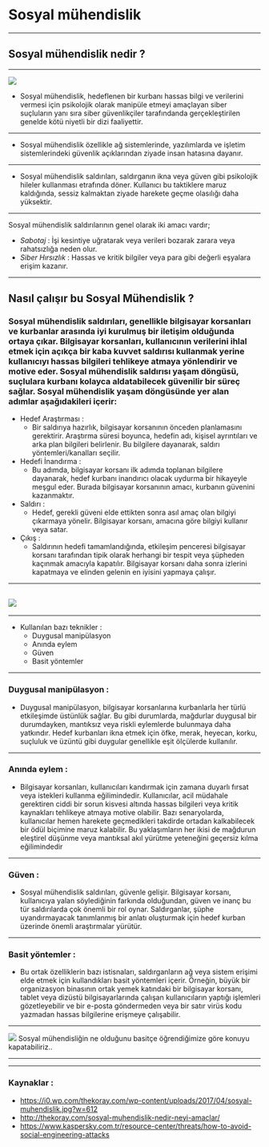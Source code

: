 # Sosyal mühendislik
---
## Sosyal mühendislik nedir ?
---
![](https://i0.wp.com/thekoray.com/wp-content/uploads/2017/04/sosyal-muhendislik-2.jpg?w=1080)
- Sosyal mühendislik, hedeflenen bir kurbanı hassas bilgi ve verilerini vermesi için psikolojik olarak manipüle etmeyi amaçlayan siber suçluların yanı sıra siber güvenlikçiler tarafındanda gerçekleştirilen genelde kötü niyetli bir dizi faaliyettir. 
---
- Sosyal mühendislik özellikle ağ sistemlerinde, yazılımlarda ve işletim sistemlerindeki güvenlik açıklarından ziyade insan hatasına dayanır.
---
- Sosyal mühendislik saldırıları, saldırganın ikna veya güven gibi psikolojik hileler kullanması etrafında döner. Kullanıcı bu taktiklere maruz kaldığında, sessiz kalmaktan ziyade harekete geçme olasılığı daha yüksektir. 
---
Sosyal mühendislik saldırılarının genel olarak iki amacı vardır;
- *Sabotaj* : İşi kesintiye uğratarak veya verileri bozarak zarara veya rahatsızlığa neden olur.
- *Siber Hırsızlık* : Hassas ve kritik bilgiler veya para gibi değerli eşyalara erişim kazanır.
---
## Nasıl çalışır bu Sosyal Mühendislik ?
### Sosyal mühendislik saldırıları, genellikle bilgisayar korsanları ve kurbanlar arasında iyi kurulmuş bir iletişim olduğunda ortaya çıkar. Bilgisayar korsanları, kullanıcının verilerini ihlal etmek için açıkça bir kaba kuvvet saldırısı kullanmak yerine kullanıcıyı hassas bilgileri tehlikeye atmaya yönlendirir ve motive eder. Sosyal mühendislik saldırısı yaşam döngüsü, suçlulara kurbanı kolayca aldatabilecek güvenilir bir süreç sağlar. Sosyal mühendislik yaşam döngüsünde yer alan adımlar aşağıdakileri içerir:

- Hedef Araştırması :
  - Bir saldırıya hazırlık, bilgisayar korsanının önceden planlamasını gerektirir. Araştırma süresi boyunca, hedefin adı, kişisel ayrıntıları ve arka plan bilgileri belirlenir. Bu bilgilere dayanarak, saldırı yöntemleri/kanalları seçilir.
- Hedefi İnandırma :
  - Bu adımda, bilgisayar korsanı ilk adımda toplanan bilgilere dayanarak, hedef kurbanı inandırıcı olacak uydurma bir hikayeyle meşgul eder. Burada bilgisayar korsanının amacı, kurbanın güvenini kazanmaktır. 
- Saldırı :
  - Hedef, gerekli güveni elde ettikten sonra asıl amaç olan bilgiyi çıkarmaya yönelir. Bilgisayar korsanı, amacına göre bilgiyi kullanır veya satar. 
- Çıkış :
  - Saldırının hedefi tamamlandığında, etkileşim penceresi bilgisayar korsanı tarafından tipik olarak herhangi bir tespit veya şüpheden kaçınmak amacıyla kapatılır. Bilgisayar korsanı daha sonra izlerini kapatmaya ve elinden gelenin en iyisini yapmaya çalışır.
---
![](https://www.kaspersky.com.tr/content/tr-tr/images/repository/isc/2020/how-social-engineering-attacks-work.jpg)
---
---
- Kullanılan bazı teknikler :
  - Duygusal manipülasyon
  - Anında eylem
  - Güven
  - Basit yöntemler
  
---

  ### Duygusal manipülasyon :
  - Duygusal manipülasyon, bilgisayar korsanlarına kurbanlarla her türlü etkileşimde üstünlük sağlar. Bu gibi durumlarda, mağdurlar duygusal bir durumdayken, mantıksız veya riskli eylemlerde bulunmaya daha yatkındır. Hedef kurbanları ikna etmek için öfke, merak, heyecan, korku, suçluluk ve üzüntü gibi duygular genellikle eşit ölçülerde kullanılır. 
---
### Anında eylem :
- Bilgisayar korsanları, kullanıcıları kandırmak için zamana duyarlı fırsat veya istekleri kullanma eğilimindedir. Kullanıcılar, acil müdahale gerektiren ciddi bir sorun kisvesi altında hassas bilgileri veya kritik kaynakları tehlikeye atmaya motive olabilir. Bazı senaryolarda, kullanıcılar hemen harekete geçmedikleri takdirde ortadan kalkabilecek bir ödül biçimine maruz kalabilir. Bu yaklaşımların her ikisi de mağdurun eleştirel düşünme veya mantıksal akıl yürütme yeteneğini geçersiz kılma eğilimindedir
---
### Güven :
- Sosyal mühendislik saldırıları, güvenle gelişir. Bilgisayar korsanı, kullanıcıya yalan söylediğinin farkında olduğundan, güven ve inanç bu tür saldırılarda çok önemli bir rol oynar. Saldırganlar, şüphe uyandırmayacak tanımlanmış bir anlatı oluşturmak için hedef kurban üzerinde önemli araştırmalar yürütür.
---
### Basit yöntemler :
- Bu ortak özelliklerin bazı istisnaları, saldırganların ağ veya sistem erişimi elde etmek için kullandıkları basit yöntemleri içerir. Örneğin, büyük bir organizasyon binasının ortak yemek katındaki bir bilgisayar korsanı, tablet veya dizüstü bilgisayarlarında çalışan kullanıcıların yaptığı işlemleri gözetleyebilir ve bir e-posta göndermeden veya bir satır virüs kodu yazmadan hassas bilgilerine erişmeye çalışabilir.

---
![](https://i0.wp.com/thekoray.com/wp-content/uploads/2017/04/sosyal-muhendislik.jpg?w=612)
Sosyal mühendisliğin ne olduğunu basitçe öğrendiğimize göre konuyu kapatabiliriz..

---
---
### Kaynaklar :
- https://i0.wp.com/thekoray.com/wp-content/uploads/2017/04/sosyal-muhendislik.jpg?w=612
- http://thekoray.com/sosyal-muhendislik-nedir-neyi-amaclar/
- https://www.kaspersky.com.tr/resource-center/threats/how-to-avoid-social-engineering-attacks